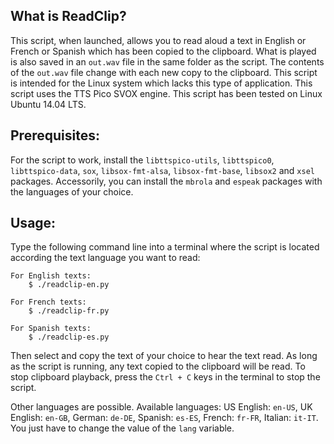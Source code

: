 ## What is ReadClip? ##
This script, when launched, allows you to read aloud a text in English or French or Spanish which has been copied to the clipboard.
What is played is also saved in an `out.wav` file in the same folder as the script.
The contents of the `out.wav` file change with each new copy to the clipboard.
This script is intended for the Linux system which lacks this type of application.
This script uses the TTS Pico SVOX engine.
This script has been tested on Linux Ubuntu 14.04 LTS.

## Prerequisites: ##
For the script to work, install the `libttspico-utils`, `libttspico0`, `libttspico-data`, `sox`, `libsox-fmt-alsa`, `libsox-fmt-base`, `libsox2` and `xsel` packages.
Accessorily, you can install the `mbrola` and `espeak` packages with the languages of your choice.

## Usage: ##
Type the following command line into a terminal where the script is located according the text language you want to read:

	For English texts:
		$ ./readclip-en.py
		
	For French texts:
		$ ./readclip-fr.py
		
	For Spanish texts:
		$ ./readclip-es.py

Then select and copy the text of your choice to hear the text read.
As long as the script is running, any text copied to the clipboard will be read.
To stop clipboard playback, press the `Ctrl + C` keys in the terminal to stop the script.

Other languages are possible. Available languages: US English: `en-US`, UK English: `en-GB`, German: `de-DE`, Spanish: `es-ES`, French: `fr-FR`, Italian: `it-IT`. You just have to change the value of the `lang` variable.
